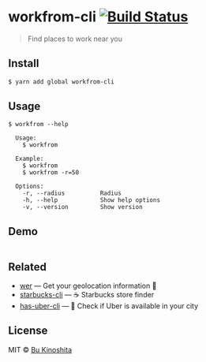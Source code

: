 # workfrom-cli [![Build Status](https://travis-ci.org/bukinoshita/workfrom-cli.svg?branch=master)](https://travis-ci.org/bukinoshita/workfrom-cli)

> Find places to work near you

## Install

```bash
$ yarn add global workfrom-cli
```

## Usage

```
$ workfrom --help

  Usage:
    $ workfrom

  Example:
    $ workfrom
    $ workfrom -r=50

  Options:
    -r, --radius          Radius
    -h, --help            Show help options
    -v, --version         Show version
```

## Demo

<img src="demo.gif" alt="">

## Related

* [wer](https://github.com/bukinoshita/wer) — Get your geolocation information
  :round_pushpin:
* [starbucks-cli](https://github.com/bukinoshita/starbucks-cli) — :coffee:
  Starbucks store finder
* [has-uber-cli](https://github.com/bukinoshita/has-uber-cli) — :car: Check if
  Uber is available in your city

## License

MIT © [Bu Kinoshita](https://bukinoshita.io)
